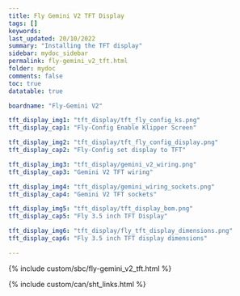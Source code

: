 ```yaml
---
title: Fly Gemini V2 TFT Display
tags: []
keywords: 
last_updated: 20/10/2022
summary: "Installing the TFT display"
sidebar: mydoc_sidebar
permalink: fly-gemini_v2_tft.html
folder: mydoc
comments: false
toc: true
datatable: true

boardname: "Fly-Gemini V2" 

tft_display_img1: "tft_display/tft_fly_config_ks.png"
tft_display_cap1: "Fly-Config Enable Klipper Screen"

tft_display_img2: "tft_display/tft_fly_config_display.png"
tft_display_cap2: "Fly-Config set display to TFT"

tft_display_img3: "tft_display/gemini_v2_wiring.png"
tft_display_cap3: "Gemini V2 TFT wiring"

tft_display_img4: "tft_display/gemini_wiring_sockets.png"
tft_display_cap4: "Gemini V2 TFT sockets"

tft_display_img5: "tft_display/tft_display_bom.png"
tft_display_cap5: "Fly 3.5 inch TFT Display"

tft_display_img6: "tft_display/fly_tft_display_dimensions.png"
tft_display_cap6: "Fly 3.5 inch TFT display dimensions"

---
```



{% include custom/sbc/fly-gemini_v2_tft.html %}

{% include custom/can/sht_links.html %}